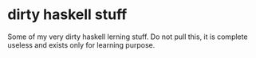 # dirty haskell stuff #

Some of my very dirty haskell lerning stuff. Do not pull this, it is complete useless and exists only for learning purpose.

